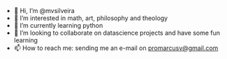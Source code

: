 - 👋 Hi, I’m @mvsilveira
- 👀 I’m interested in math, art, philosophy and theology 
- 🌱 I’m currently learning python
- 💞️ I’m looking to collaborate on datascience projects and have some fun learning
- 📫 How to reach me: sending me an e-mail on promarcusv@gmail.com

<!---
mvsilveira/mvsilveira is a ✨ special ✨ repository because its `README.md` (this file) appears on your GitHub profile.
You can click the Preview link to take a look at your changes.
--->

